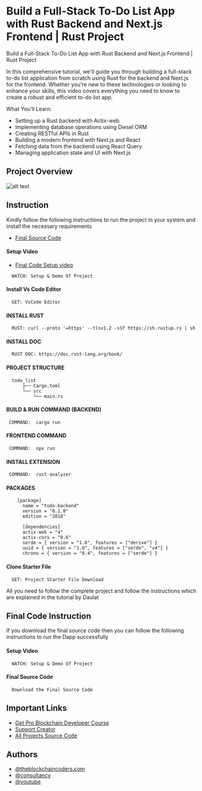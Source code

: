 # Build a Full-Stack To-Do List App with Rust Backend and Next.js Frontend | Rust Project

Build a Full-Stack To-Do List App with Rust Backend and Next.js Frontend | Rust Project

In this comprehensive tutorial, we'll guide you through building a full-stack to-do list application from scratch using Rust for the backend and Next.js for the frontend. Whether you're new to these technologies or looking to enhance your skills, this video covers everything you need to know to create a robust and efficient to-do list app.

What You'll Learn:

- Setting up a Rust backend with Actix-web
- Implementing database operations using Diesel ORM
- Creating RESTful APIs in Rust
- Building a modern frontend with Next.js and React
- Fetching data from the backend using React Query
- Managing application state and UI with Next.js

## Project Overview

![alt text](https://www.daulathussain.com/wp-content/uploads/2024/06/Build-a-Full-Stack-To-Do-List-App-with-Rust-Backend-and-Next.js-Frontend-Rust-Project.jpg)

## Instruction

Kindly follow the following Instructions to run the project in your system and install the necessary requirements

- [Final Source Code](https://www.theblockchaincoders.com/sourceCode/build-a-full-stack-to-do-list-app-with-rust-backend-and-next.js-frontend)

#### Setup Video

- [Final Code Setup video](https://youtu.be/hLu-YGQ5Eas)

```https://code.visualstudio.com/download
  WATCH: Setup & Demo Of Project
```

#### Install Vs Code Editor

```https://code.visualstudio.com/download
  GET: VsCode Editor
```

#### INSTALL RUST

```https://nodejs.org/en/download
  RUST: curl --proto '=https' --tlsv1.2 -sSf https://sh.rustup.rs | sh
```

#### INSTALL DOC

```https://doc.rust-lang.org/book/
  RUST DOC: https://doc.rust-lang.org/book/
```

#### PROJECT STRUCTURE

```https://doc.rust-lang.org/book/
  todo_list
      ├── Cargo.toml
      └── src
          └── main.rs
```

#### BUILD & RUN COMMAND (BACKEND)

```https://doc.rust-lang.org/book/
 COMMAND:  cargo run
```

#### FRONTEND COMMAND

```https://doc.rust-lang.org/book/
 COMMAND:  npx run
```

#### INSTALL EXTENSION

```https://doc.rust-lang.org/book/
 COMMAND:  rust-analyzer
```

#### PACKAGES

```https://doc.rust-lang.org/book/
    [package]
      name = "todo-backend"
      version = "0.1.0"
      edition = "2018"

      [dependencies]
      actix-web = "4"
      actix-cors = "0.6"
      serde = { version = "1.0", features = ["derive"] }
      uuid = { version = "1.0", features = ["serde", "v4"] }
      chrono = { version = "0.4", features = ["serde"] }
```

#### Clone Starter File

```https://github.com/daulathussain/Airdrop-Crypto-Starter-File
  GET: Project Starter File Download
```

All you need to follow the complete project and follow the instructions which are explained in the tutorial by Daulat

## Final Code Instruction

If you download the final source code then you can follow the following instructions to run the Dapp successfully

#### Setup Video

```https://code.visualstudio.com/download
  WATCH: Setup & Demo Of Project
```

#### Final Source Code

```https://www.theblockchaincoders.com/SourceCode
  Download the Final Source Code
```

## Important Links

- [Get Pro Blockchain Developer Course](https://www.theblockchaincoders.com/pro-nft-marketplace)
- [Support Creator](https://bit.ly/Support-Creator)
- [All Projects Source Code](https://www.theblockchaincoders.com/SourceCode)

## Authors

- [@theblockchaincoders.com](https://www.theblockchaincoders.com/)
- [@consultancy](https://www.theblockchaincoders.com/consultancy)
- [@youtube](https://www.youtube.com/@daulathussain)
